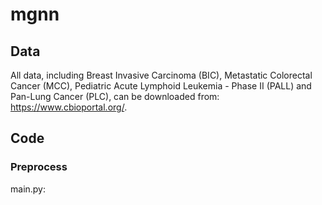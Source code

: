 # mgnn

## Data 
All data, including Breast Invasive Carcinoma (BIC), Metastatic Colorectal Cancer (MCC), Pediatric Acute Lymphoid Leukemia - Phase II (PALL) and Pan-Lung Cancer (PLC), can be downloaded from: https://www.cbioportal.org/.

## Code
### Preprocess
main.py: 
